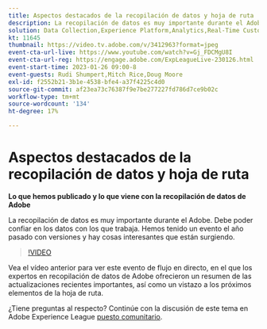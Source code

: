 ```yaml
---
title: Aspectos destacados de la recopilación de datos y hoja de ruta
description: La recopilación de datos es muy importante durante el Adobe. Debe poder confiar en los datos con los que trabaja. Hemos tenido un evento el año pasado con versiones y hay cosas interesantes que están surgiendo.
solution: Data Collection,Experience Platform,Analytics,Real-Time Customer Data Platform,Customer Journey Analytics
kt: 11645
thumbnail: https://video.tv.adobe.com/v/3412963?format=jpeg
event-cta-url-live: https://www.youtube.com/watch?v=Gj_FDCMgU8I
event-cta-url-reg: https://engage.adobe.com/ExpLeagueLive-230126.html
event-start-time: 2023-01-26 09:00-8
event-guests: Rudi Shumpert,Mitch Rice,Doug Moore
exl-id: f2552b21-3b1e-4538-bfe4-a37f4225c4d0
source-git-commit: af23ea73c76387f9e7be277227fd786d7ce9b02c
workflow-type: tm+mt
source-wordcount: '134'
ht-degree: 17%

---
```


# Aspectos destacados de la recopilación de datos y hoja de ruta

**Lo que hemos publicado y lo que viene con la recopilación de datos de Adobe**

La recopilación de datos es muy importante durante el Adobe. Debe poder confiar en los datos con los que trabaja. Hemos tenido un evento el año pasado con versiones y hay cosas interesantes que están surgiendo.

>[!VIDEO](https://video.tv.adobe.com/v/3412963/?quality=12&learn=on)

Vea el vídeo anterior para ver este evento de flujo en directo, en el que los expertos en recopilación de datos de Adobe ofrecieron un resumen de las actualizaciones recientes importantes, así como un vistazo a los próximos elementos de la hoja de ruta.

¿Tiene preguntas al respecto? Continúe con la discusión de este tema en Adobe Experience League [puesto comunitario](https://experienceleaguecommunities.adobe.com/t5/adobe-experience-platform-launch/experience-league-live-post-session-discussion-data-collection/m-p/569923#M316).

